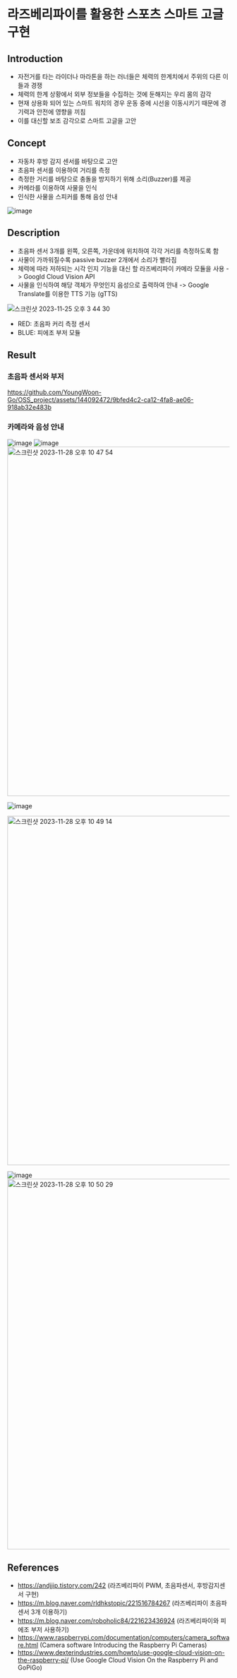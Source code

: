 # 라즈베리파이를 활용한 스포츠 스마트 고글 구현

## Introduction
* 자전거를 타는 라이더나 마라톤을 하는 러너들은 체력의 한계치에서 주위의 다른 이들과 경쟁
* 체력의 한계 상황에서 외부 정보들을 수집하는 것에 둔해지는 우리 몸의 감각
* 현재 상용화 되어 있는 스마트 워치의 경우 운동 중에 시선을 이동시키기 때문에 경기력과 안전에 영향을 끼침
* 이를 대신할 보조 감각으로 스마트 고글을 고안



## Concept
* 자동차 후방 감지 센서를 바탕으로 고안
* 초음파 센서를 이용하여 거리를 측정
* 측정한 거리를 바탕으로 충돌을 방지하기 위해 소리(Buzzer)를 제공
* 카메라를 이용하여 사물을 인식
* 인식한 사물을 스피커를 통해 음성 안내

![image](https://github.com/YoungWoon-Go/OSS_project/assets/144092472/fa77f2cd-0df5-4759-971d-76dcc207f814)

## Description
* 초음파 센서 3개를 왼쪽, 오른쪽, 가운데에 위치하여 각각 거리를 측정하도록 함
* 사물이 가까워질수록 passive buzzer 2개에서 소리가 빨라짐
* 체력에 따라 저하되는 시각 인지 기능을 대신 할 라즈베리파이 카메라 모듈을 사용 -> Googld Cloud Vision API
* 사물을 인식하여 해당 객체가 무엇인지 음성으로 출력하여 안내 -> Google Translate를 이용한 TTS 기능 (gTTS)

![스크린샷 2023-11-25 오후 3 44 30](https://github.com/YoungWoon-Go/OSS_project/assets/144092472/7e25a499-70c0-4764-949a-06651f2559ac)

  * RED: 초음파 커리 측정 센서
  * BLUE: 피에조 부저 모듈

## Result
### 초음파 센서와 부저


https://github.com/YoungWoon-Go/OSS_project/assets/144092472/9bfed4c2-ca12-4fa8-ae06-918ab32e483b



### 카메라와 음성 안내
![image](https://github.com/YoungWoon-Go/OSS_project/assets/144092472/6498b4e4-b209-4694-ad60-e01316eac236)
![image](https://github.com/YoungWoon-Go/OSS_project/assets/144092472/5d7400d0-88ee-4fd6-abb9-605acf522cf1)
<img width="791" alt="스크린샷 2023-11-28 오후 10 47 54" src="https://github.com/YoungWoon-Go/OSS_project/assets/144092472/e863945d-881f-4c67-a3a2-f1251a56b1a0">

![image](https://github.com/YoungWoon-Go/OSS_project/assets/144092472/d2d42765-a37c-494f-803a-0f39678f1458)

<img width="791" alt="스크린샷 2023-11-28 오후 10 49 14" src="https://github.com/YoungWoon-Go/OSS_project/assets/144092472/d7ad32e0-3070-4e35-a8b6-dd9248a037f1">

![image](https://github.com/YoungWoon-Go/sports-smart-goggles-using-raspberry-pie/assets/144092472/87fc6ab9-f555-4cd2-8020-d28667ca000f)
<img width="839" alt="스크린샷 2023-11-28 오후 10 50 29" src="https://github.com/YoungWoon-Go/OSS_project/assets/144092472/00a82631-d92a-4a82-b94f-0c4f737fbd03">





## References
* https://andjjip.tistory.com/242 (라즈베리파이 PWM, 초음파센서, 후방감지센서 구현)
* https://m.blog.naver.com/rldhkstopic/221516784267 (라즈베리파이 초음파 센서 3개 이용하기)
* https://m.blog.naver.com/roboholic84/221623436924 (라즈베리파이와 피에조 부저 사용하기)
* https://www.raspberrypi.com/documentation/computers/camera_software.html
  (Camera software Introducing the Raspberry Pi Cameras)
* https://www.dexterindustries.com/howto/use-google-cloud-vision-on-the-raspberry-pi/
  (Use Google Cloud Vision On the Raspberry Pi and GoPiGo)

